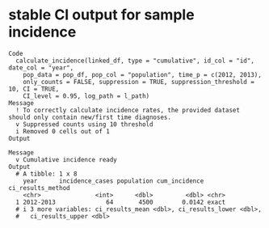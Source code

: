# stable CI output for sample incidence

    Code
      calculate_incidence(linked_df, type = "cumulative", id_col = "id", date_col = "year",
        pop_data = pop_df, pop_col = "population", time_p = c(2012, 2013),
        only_counts = FALSE, suppression = TRUE, suppression_threshold = 10, CI = TRUE,
        CI_level = 0.95, log_path = l_path)
    Message
      ! To correctly calculate incidence rates, the provided dataset should only contain new/first time diagnoses.
      v Suppressed counts using 10 threshold
      i Removed 0 cells out of 1
    Output
      
    Message
      v Cumulative incidence ready
    Output
      # A tibble: 1 x 8
        year      incidence_cases population cum_incidence ci_results_method
        <chr>               <int>      <dbl>         <dbl> <chr>            
      1 2012-2013              64       4500        0.0142 exact            
      # i 3 more variables: ci_results_mean <dbl>, ci_results_lower <dbl>,
      #   ci_results_upper <dbl>

